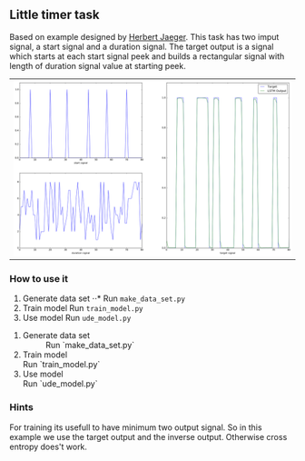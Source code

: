 
## Little timer task

Based on example designed by [Herbert Jaeger](http://www.pdx.edu/sites/www.pdx.edu.sysc/files/Jaeger_TrainingRNNsTutorial.2005.pdf).
This task has two imput signal, a start signal and a duration signal. The target output is a signal which starts at each start signal peek and builds a rectangular signal with length of duration signal value at starting peek.

<table>
  <tr>
    <td><img src="sample.png" ></td>
  </tr>
</table>


### How to use it

1. Generate data set
⋅⋅* Run `make_data_set.py`
2. Train model
Run `train_model.py`
3. Use model
Run `ude_model.py`


<ol>
  <li>Generate data set</li> <dd>Run `make_data_set.py`</dd>
  <li>Train model</li>Run `train_model.py`
  <li>Use model</li>Run `ude_model.py`
</ol>

### Hints

For training its usefull to have minimum two output signal. So in this example we use the target output and the inverse output. Otherwise cross entropy does't work.

